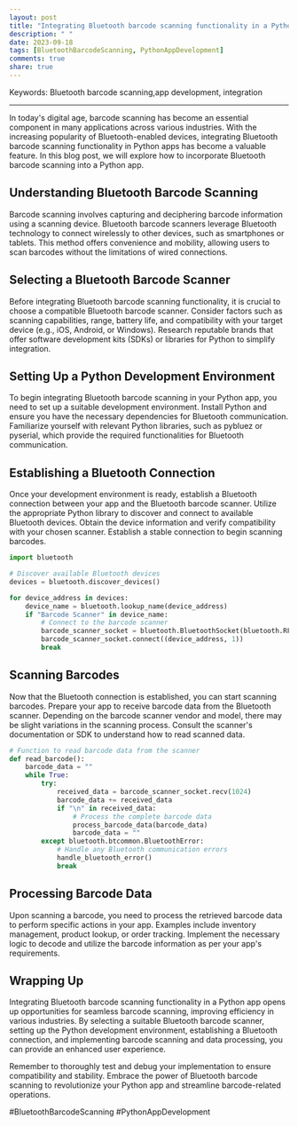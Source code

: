 ```yaml
---
layout: post
title: "Integrating Bluetooth barcode scanning functionality in a Python app"
description: " "
date: 2023-09-18
tags: [BluetoothBarcodeScanning, PythonAppDevelopment]
comments: true
share: true
---
```


Keywords: Bluetooth barcode scanning,app development, integration

---

In today's digital age, barcode scanning has become an essential component in many applications across various industries. With the increasing popularity of Bluetooth-enabled devices, integrating Bluetooth barcode scanning functionality in Python apps has become a valuable feature. In this blog post, we will explore how to incorporate Bluetooth barcode scanning into a Python app.

## Understanding Bluetooth Barcode Scanning

Barcode scanning involves capturing and deciphering barcode information using a scanning device. Bluetooth barcode scanners leverage Bluetooth technology to connect wirelessly to other devices, such as smartphones or tablets. This method offers convenience and mobility, allowing users to scan barcodes without the limitations of wired connections.

## Selecting a Bluetooth Barcode Scanner

Before integrating Bluetooth barcode scanning functionality, it is crucial to choose a compatible Bluetooth barcode scanner. Consider factors such as scanning capabilities, range, battery life, and compatibility with your target device (e.g., iOS, Android, or Windows). Research reputable brands that offer software development kits (SDKs) or libraries for Python to simplify integration.

## Setting Up a Python Development Environment

To begin integrating Bluetooth barcode scanning in your Python app, you need to set up a suitable development environment. Install Python and ensure you have the necessary dependencies for Bluetooth communication. Familiarize yourself with relevant Python libraries, such as pybluez or pyserial, which provide the required functionalities for Bluetooth communication.

## Establishing a Bluetooth Connection

Once your development environment is ready, establish a Bluetooth connection between your app and the Bluetooth barcode scanner. Utilize the appropriate Python library to discover and connect to available Bluetooth devices. Obtain the device information and verify compatibility with your chosen scanner. Establish a stable connection to begin scanning barcodes.

```python
import bluetooth

# Discover available Bluetooth devices
devices = bluetooth.discover_devices()

for device_address in devices:
    device_name = bluetooth.lookup_name(device_address)
    if "Barcode Scanner" in device_name:
        # Connect to the barcode scanner
        barcode_scanner_socket = bluetooth.BluetoothSocket(bluetooth.RFCOMM)
        barcode_scanner_socket.connect((device_address, 1))
        break
```

## Scanning Barcodes

Now that the Bluetooth connection is established, you can start scanning barcodes. Prepare your app to receive barcode data from the Bluetooth scanner. Depending on the barcode scanner vendor and model, there may be slight variations in the scanning process. Consult the scanner's documentation or SDK to understand how to read scanned data.

```python
# Function to read barcode data from the scanner
def read_barcode():
    barcode_data = ""
    while True:
        try:
            received_data = barcode_scanner_socket.recv(1024)
            barcode_data += received_data
            if "\n" in received_data:
                # Process the complete barcode data
                process_barcode_data(barcode_data)
                barcode_data = ""
        except bluetooth.btcommon.BluetoothError:
            # Handle any Bluetooth communication errors
            handle_bluetooth_error()
            break
```
        
## Processing Barcode Data

Upon scanning a barcode, you need to process the retrieved barcode data to perform specific actions in your app. Examples include inventory management, product lookup, or order tracking. Implement the necessary logic to decode and utilize the barcode information as per your app's requirements.

## Wrapping Up

Integrating Bluetooth barcode scanning functionality in a Python app opens up opportunities for seamless barcode scanning, improving efficiency in various industries. By selecting a suitable Bluetooth barcode scanner, setting up the Python development environment, establishing a Bluetooth connection, and implementing barcode scanning and data processing, you can provide an enhanced user experience.

Remember to thoroughly test and debug your implementation to ensure compatibility and stability. Embrace the power of Bluetooth barcode scanning to revolutionize your Python app and streamline barcode-related operations.

#BluetoothBarcodeScanning #PythonAppDevelopment
